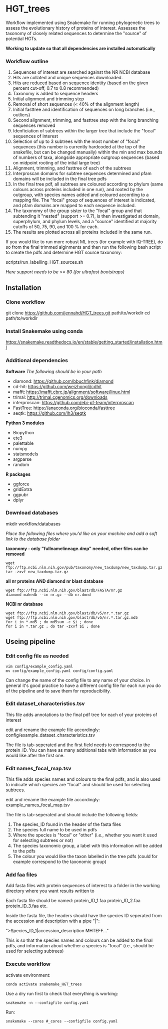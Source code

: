 # HGT_trees
Workflow implemented using Snakemake for running phylogenetic trees to assess the evolutionary history of proteins of interest. Assesses the taxonomy of closely related sequences to determine the "source" of potential HGTs.

**Working to update so that all dependencies are installed automatically**

### Workflow outline

1. Sequences of interest are searched against the NR NCBI database
2. Hits are collated and unique sequences downloaded.
3. Hits are reduced based on sequence identity (based on the given percent cut-off, 0.7 to 0.8 recommended)
4. Taxonomy is added to sequence headers
5. Initial alignment and trimming step
6. Removal of short sequences (< 40% of the alignment length)
7. Initial fasttree and identification of sequences on long branches (i.e., outliers)
8. Second alignment, trimming, and fasttree step with the long branching sequences removed
9. Idenficiation of subtrees within the larger tree that include the "focal" sequences of interest
10. Selection of up to 3 subtrees with the most number of "focal" sequences (this number is currently hardcoded at the top of the snakefile, but can be changed manually) within the min and max bounds of numbers of taxa, alongside appropriate outgroup sequences (based on midpoint rooting of the intial large tree)
11. Alignment, trimming, and fasttree of each of the subtrees
12. Interproscan domains for subtree sequences determined and pfam domains will be included in the final tree pdfs
13. In the final tree pdf, all subtrees are coloured according to phylum (same colours across proteins included in one run), and rooted by the outgroup, with species names added and coloured according to a mapping file. The "focal" group of sequences of interest is indicated, and pfam domains are mapped to each sequence included.
14. The taxonomy of the group sister to the "focal" group and that subtending it "nested" (support >= 0.7), is then investigated at domain, superphylum, and phylum levels, and a "source" identified at majority cutoffs of 50, 75, 90, and 100 % for each.
15. The results are plotted across all proteins included in the same run.

If you would like to run more robust ML trees (for example with IQ-TREE), do so from the final trimmed alginments and then run the following bash script to create the pdfs and determine HGT source taxonomy:

scripts/run_labelling_HGT_sources.sh

*Here support needs to be >= 80 (for ultrafast bootstraps)*

## Installation

### Clone workflow
git clone https://github.com/jennahd/HGT_trees.git path/to/workdir
cd path/to/workdir

### Install Snakemake using conda
https://snakemake.readthedocs.io/en/stable/getting_started/installation.html

### Additional dependencies

**Software**
*The following should be in your path*
- diamond: https://github.com/bbuchfink/diamond
- cd-hit: https://github.com/weizhongli/cdhit
- mafft: https://mafft.cbrc.jp/alignment/software/linux.html
- trimal: http://trimal.cgenomics.org/downloads
- interproscan: https://github.com/ebi-pf-team/interproscan
- FastTree: https://anaconda.org/bioconda/fasttree
- seqtk: https://github.com/lh3/seqtk

**Python 3 modules**
- Biopython
- ete3
- palettable
- numpy
- statsmodels
- argparse
- random

**R packages**
- ggforce
- gridExtra
- ggpubr
- dplyr

### Download databases
mkdir workflow/databases

*Place the following files where you'd like on your machine and add a soft link to the database folder*

**taxonomy - only "fullnamelineage.dmp" needed, other files can be removed**
```
wget ftp://ftp.ncbi.nlm.nih.gov/pub/taxonomy/new_taxdump/new_taxdump.tar.gz
tar -zxvf new_taxdump.tar.gz
```

**all nr proteins AND diamond nr blast database**
```
wget ftp://ftp.ncbi.nlm.nih.gov/blast/db/FASTA/nr.gz
diamond makedb --in nr.gz --db nr.dmnd
```

**NCBI nr database**
```
wget ftp://ftp.ncbi.nlm.nih.gov/blast/db/v5/nr.*.tar.gz
wget ftp://ftp.ncbi.nlm.nih.gov/blast/db/v5/nr.*.tar.gz.md5
for i in *.md5 ; do md5sum -c $i ; done
for i in *.tar.gz ; do tar -zxvf $i ; done
```

## Useing pipeline

### Edit config file as needed
```
vim config/example_config.yaml
mv config/example_config.yaml config/config.yaml
```

Can change the name of the config file to any name of your choice. In general it's good practice to have a different config file for each run you do of the pipeline and to save them for reproducibility.

### Edit dataset_characteristics.tsv
This file adds annotations to the final pdf tree for each of your proteins of interest

edit and rename the example file accordingly:
config/example_dataset_characteristics.tsv

The file is tab-seperated and the first field needs to correspond to the protein_ID. You can have as many additional tabs with information as you would like after the first one.

### Edit names_focal_map.tsv
This file adds species names and colours to the final pdfs, and is also used to indicate which species are "focal" and should be used for selecting subtrees.

edit and rename the example file accordingly:
example_names_focal_map.tsv

The file is tab-seperated and should include the following fields:

1. The species_ID found in the header of the fasta files
2. The species full name to be used in pdfs
3. Where the species is "focal" or "other" (i.e., whether you want it used for selecting subtrees or not)
4. The species taxonomic group, a label with this information will be added to the pdfs
5. The colour you would like the taxon labelled in the tree pdfs (could for example correspond to the taxonomic group) 

### Add faa files
Add fasta files with protein sequences of interest to a folder in the working directory where you want results written to

Each fasta file should be named:
protein_ID_1.faa
protein_ID_2.faa
protein_ID_3.faa etc.

Inside the fasta file, the headers should have the species ID seperated from the accession and description with a pipe "|":

">Species_ID_1|accession_description MHTEFF..."

This is so that the species names and colours can be added to the final pdfs, and information about whether a species is "focal" (i.e., should be used for selecting subtrees)

### Execute workflow
activate environment:
```
conda activate snakemake_HGT_trees
```

Use a dry run first to check that everything is working:
```
snakemake -n --configfile config.yaml 
```

Run:
```
snakemake --cores #_cores --configfile config.yaml
```

